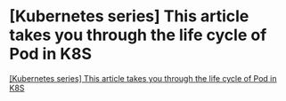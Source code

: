 # [Kubernetes series] This article takes you through the life cycle of Pod in K8S
[[Kubernetes series] This article takes you through the life cycle of Pod in K8S](https://aiwithcloud.com/2022/09/19/kubernetes_series_this_article_takes_you_through_the_life_cycle_of_pod_in_k8s/)
